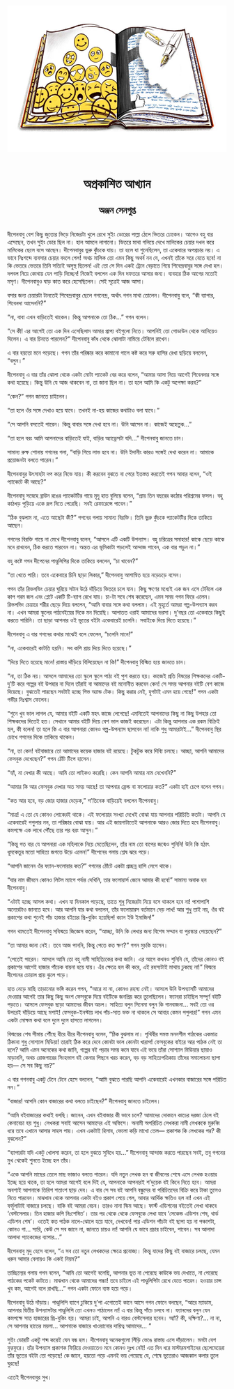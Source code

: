<div align=center> <img src="../../metadata/images/rabibasariya/অপ্রকাশিত-আখ্যান-অঞ্জন-সেনগুপ্ত.jpg" align="center"></div><br><h1 align=center>অপ্রকাশিত আখ্যান</h1>
<h2 align=center>অঞ্জন সেনগুপ্ত</h2><br>দীপেনবাবু বেশ কিছু জুতোর ভিড়ে নিজেরটা খুলে রেখে সুইং ডোরের পাল্লা ঠেলে ভিতরে ঢোকেন। আগেও বহু বার এসেছেন, তখন সুইং ডোর ছিল না। হাল আমলে লাগানো। ভিতরে মাথা গলিয়ে দেখে মালিকের চেয়ার দখল করে মালিকের ছেলে বসে আছেন। দীপেনবাবুর ভুরু কুঁচকে যায়। তা হলে যা শুনেছিলেন, তা একেবারে অপপ্রচার নয়। এ ভাবে নিঃশব্দে ব্যবসার চেয়ার বদলে গেল! অথচ মালিক তো এমন কিছু অথর্ব নন যে, এখনই তাঁকে সরে যেতে হবে! না কি ভেতরে ভেতরে তিনি সত্যিই অসুস্থ ছিলেন! এই তো সে দিন একই ট্রেনে বেড়াতে গিয়ে শিবেন্দ্রবাবুর সঙ্গে দেখা হল। দলবল নিয়ে কোথায় যেন পাড়ি দিচ্ছেন! নিজেই বললেন এক দিন দফতরে আসার জন্য। ব্যবহার ঠিক আগের মতোই মসৃণ। দীপেনবাবুও ঘাড় কাত করে হেসেছিলেন। সেই সূত্রেই আজ আসা।

বসার জন্য চেয়ারটা টানতেই শিবেন্দ্রবাবুর ছেলে গগনেন্দ্র, অর্থাৎ গগন মাথা তোলেন। দীপেনবাবু বলে, “কী ব্যাপার, শিবেনদা আসেননি?”

“না, বাবা এখন বাড়িতেই থাকেন। কিন্তু আপনাকে তো ঠিক...” গগন বলেন।

“সে কী! এর আগেই তো এক দিন এসেছিলাম আমার প্রাপ্য বইগুলো নিতে। আপনিই তো গোডাউন থেকে আনিয়েও দিলেন। এ বার চিনতে পারলেন?” দীপেনবাবু কাঁধ থেকে ঝোলাটা নামিয়ে টেবিলে রাখেন।

এ বার হয়তো মনে পড়েছে। গগন তাঁর পরিষ্কার করে কামানো গালে কষ্ট করে সরু হাসির রেখা ছড়িয়ে বললেন, “বলুন।”

দীপেনবাবু এ বার তাঁর ঝোলা থেকে একটা মোটা প্যাকেট বের করে বলেন, “আমার আসা নিয়ে আগেই শিবেনদার সঙ্গে কথা হয়েছে। কিন্তু উনি যে আজ থাকবেন না, তা জানা ছিল না। তা হলে আমি কি একটু অপেক্ষা করব?”

“কেন?” গগন জানতে চাইলেন।

“তা হলে ওঁর সঙ্গে দেখাও হয়ে যাবে। তখনই না-হয় কাজের কথাটাও বলা যাবে।”

“সে আপনি বসতেই পারেন। কিন্তু বাবার সঙ্গে দেখা হবে না। উনি আসেন না। কাজেই অহেতুক...”

“তা হলে বরং আমি আপনাদের বাড়িতেই যাই, বাড়ির অ্যাড্রেসটা যদি...” দীপেনবাবু জানতে চান।

সামান্য রুক্ষ শোনায় গগনের গলা, “বাড়ি গিয়ে লাভ হবে না। উনি ইদানীং কারও সঙ্গেই দেখা করেন না। আমাকে প্রয়োজনটা বলতে পারেন।”

দীপেনবাবুর উৎসাহটা দপ করে নিভে যায়। কী করবেন বুঝতে না পেরে ইতস্তত করতেই গগন আবার বলেন, “ওই প্যাকেটে কী আছে?”

দীপেনবাবু সস্নেহে ব্রাউন রঙের প্যাকেটটির গায়ে মৃদু হাত বুলিয়ে বলেন, “প্রায় তিন বছরের কঠোর পরিশ্রমের ফসল। বহু কাঠখড় পুড়িয়ে একে রূপ দিতে পেরেছি। সবই রেফারেন্সে পাবেন।”

“ঠিক বুঝলাম না, এতে আছেটা কী?” গগনের গলায় সামান্য বিরক্তি। তিনি ভুরু কুঁচকে প্যাকেটটির দিকে তাকিয়ে আছেন।

গগনের বিরক্তি গায়ে না মেখে দীপেনবাবু বলেন, “আসলে এটি একটি উপন্যাস। বহু চরিত্রের সমাহার! কাকে ছেড়ে কাকে মনে রাখবেন, ঠিক করতে পারবেন না। অন্তত এর ভূমিকাটা পড়লেই আন্দাজ পাবেন, এক বার পড়ুন না।”

বহু কষ্টে গগন দীপেনের পাণ্ডুলিপির দিকে তাকিয়ে বললেন, “চা খাবেন?”

“তা খেতে পারি। তবে একেবারে চিনি ছাড়া লিকার,” দীপেনবাবু আশান্বিত হয়ে নড়েচড়ে বসেন।

গগন তাঁর রিভলভিং চেয়ার ঘুরিয়ে সটান উঠে দাঁড়িয়ে ভিতরে চলে যান। কিছু ক্ষণের মধ্যেই এক জন এসে টেবিলে এক কাপ গরম জল এবং প্লেটে একটি টি-ব্যাগ রেখে যায়। চা-টা সবে শেষ করেছেন, এমন সময় গগন ফিরে এলেন। রিভলভিং চেয়ারে শরীর ছেড়ে দিয়ে বললেন, “আমি বাবার সঙ্গে কথা বললাম। এই মুহূর্তে আমরা গল্প-উপন্যাস করব না। এখন আমরা স্কুলের পাঠ্যবইয়ের দিকে মন দিয়েছি। আপাতত ওরাই আমাদের ভরসা। দু’বছর তো একেবারে কিছুই করতে পারিনি। তা ছাড়া আপনার ওই ভূতের বইটা একেবারেই চলেনি। সবাইকে দিয়ে দিতে হয়েছে।”

দীপেনবাবু এ বার গগনের কথার মাঝেই বলে ফেলেন, “চলেনি মানে!”

“না, একেবারেই কাটতি হয়নি। সব কপি প্রায় দিয়ে দিতে হয়েছে।”

“দিয়ে দিতে হয়েছে মানে! রাস্তায় দাঁড়িয়ে বিলিয়েছেন না কি!” দীপেনবাবু বিস্মিত হয়ে জানতে চান।

“না, তা ঠিক নয়। আসলে আমাদের তো স্কুলে স্কুলে পাঠ্য বই পুশ করতে হয়। কাজেই প্রতি বিষয়ের শিক্ষকদের একটি-দু’টি করে গল্পের বই উপহার না দিলে তাঁরাই বা আমাদের বই মনোনীত করবেন কেন! সে সময় আপনার বইটি বেশ কাজে দিয়েছে। বুঝতেই পারছেন সবটাই হচ্ছে গিভ অ্যান্ড টেক। কিছু করার নেই, যুগটাই এমন হয়ে গেছে!” গগন একটা গভীর নিঃশ্বাস ফেলেন।

“শুনে খুব ভাল লাগল যে, আমার বইটি একটি মহৎ কাজে লেগেছে! এমনিতেই আপনাদের কিছু না কিছু উপহার তো শিক্ষকদের দিতেই হত। সেখানে আমার বইটি দিয়ে বেশ ভাল কাজই করেছেন। এটা কিন্তু আপনার এক রকম বিক্রিই হল, কী বলেন! তা হলে কি এ বার আপনারা কোনও গল্প-উপন্যাস ছাপবেন না! নাকি শুধু আমারটাই...” দীপেনবাবু স্থির চোখে গগনের দিকে তাকিয়ে থাকেন।

“না, তা কেন! বইবাজারে তো আমাদের কয়েক হাজার বই রয়েছে। টুকটুক করে দিব্যি চলছে। আচ্ছা, আপনি আমাদের ফেসবুক দেখেছেন?” গগন ঠোঁট টিপে হাসেন।

“হ্যাঁ, না দেখার কী আছে। আমি তো লাইকও করেছি। কেন আপনি আমার নাম দেখেননি?”

“আমার কি আর ফেসবুক দেখার অত সময় আছে! তা আপনার ফ্রেন্ড বা ফলোয়ার কত?” একটা হাই চেপে বলেন গগন।

“কত আর হবে, বড় জোর হাজার দেড়েক,” শ’তিনেক বাড়িয়েই বললেন দীপেনবাবু।

“মাত্র! এ তো যে কোনও লোকেরই থাকে। এই ফলোয়ার সংখ্যা দেখেই বোঝা যায় আপনার পরিচিতি কতটা। আপনি যে একেবারেই পপুলার নন, তা পরিষ্কার বোঝা যায়। আর এই জায়গাটাতেই আপনাকে আরও জোর দিতে হবে দীপেনবাবু। কমপক্ষে এক লাখে পৌঁছে তার পর বরং আসুন।”

“কিন্তু গত বার যে আপনারা এক মহিলাকে নিয়ে মেতেছিলেন, তাঁর নাম তো বাপের জন্মেও শুনিনি! উনি কি হঠাৎ ধূমকেতুর মতো সাহিত্য জগতে উড়ে এলেন!” দীপেনের গলায় শ্লেষ ঝরে পড়ে।

“আপনি জানেন ওঁর ফ্যান-ফলোয়ার কত?” গগনের ঠোঁটে একটা প্রচ্ছন্ন হাসি লেগে থাকে।

“যার নাম জীবনে কোনও লিটল ম্যাগে পর্যন্ত দেখিনি, তার ফলোয়ার্স জেনে আমার কী হবে!” সামান্য অবাক হন দীপেনবাবু।

“এটাই হচ্ছে আসল কথা। এখন যা দিনকাল পড়েছে, তাতে শুধু নিজেরটা নিয়ে বসে থাকলে হবে না! পাশাপাশি অন্যেরটাও জানতে হবে। আর আপনি যার কথা বললেন, তাঁর ফলোয়ারস বর্তমানে দেড় লাখ! আর শুধু তাই নয়, ওঁর বই প্রকাশের কথা শুনেই পাঁচ হাজার বইয়ের প্রি-বুকিং হয়েছিল! ক্যান ইউ ইমাজিন!”

গগন থামতেই দীপেনবাবু সবিস্ময়ে জিজ্ঞেস করেন, “আচ্ছা, উনি কি লেখার জন্য বিশেষ সম্মান বা পুরস্কার পেয়েছেন?”

“তা আমার জানা নেই। তবে আজ পাননি, কিন্তু পেতে কত ক্ষণ?” গগন মুচকি হাসেন।

“পেতেই পারেন। আসলে আমি তো বহু নামী সাহিত্যিকের কথা জানি। এর আগে কখনও শুনিনি যে, তাঁদের কোনও বই প্রকাশের আগেই হাজার পাঁচেক বায়না হয়ে যায়। এঁর ক্ষেত্রে হল কী করে, এই রহস্যটাই মাথায় ঢুকছে না!” বিস্ময়ে দীপেনের চোয়াল প্রায় ঝুলে পড়ে।

হাত নেড়ে মাছি তাড়ানোর ভঙ্গি করেন গগন, “আরে না না, কোনও রহস্য নেই। আসলে উনি উপন্যাসটি আমাদের দেওয়ার আগেই তার কিছু কিছু অংশ ফেসবুকে দিয়ে বইটিকে জনপ্রিয় করে তুলেছিলেন। ফ্যানরা চাইছিল সম্পূর্ণ বইটি পড়তে। আসলে ফেসবুক ছাড়া আমাদের জীবন অচল। সাহিত্য বলুন সিনেমা বলুন কি গানবাজনা... সবই তো ওর উপরেই দাঁড়িয়ে আছে মশাই! ফেসবুক-ইনস্টায় লাখ পাঁচ-সাত ভক্ত না থাকলে সে আবার কেমন পপুলার!” গগন এমন একটা মোক্ষম কথা বলে দুলে দুলে হাসতে লাগলেন।

বিস্ময়ের শেষ সীমায় পৌঁছে ধীরে ধীরে দীপেনবাবু বলেন, “ঠিক বুঝলাম না। পৃথিবীর সমস্ত মননশীল পাঠকের একমাত্র ঠিকানা শুধু সোশ্যাল মিডিয়া! তারাই ঠিক করে দেবে কোনটা ভাল কোনটা খারাপ! ফেসবুকের বাইরে আর পাঠক নেই তা হলে? আমি এমন অনেকের কথা জানি, গল্পের বই পড়ার সময় কমে যাবে এই ভয়ে তাঁরা সোশ্যাল মিডিয়ার ছায়াও মাড়াননি, অথচ রোজগারের সিংহভাগ বই কেনার পিছনে খরচ করেন, বড় বড় সাহিত্যপত্রিকায় তাঁদের সমালোচনা ছাপা হয়— সে সব কিছু নয়?” 

এ বার গগনবাবু একটু টেনে টেনে হেসে বললেন, “আমি বুঝতে পারছি আপনি একেবারেই এখনকার বাজারের সঙ্গে পরিচিত নন।”

“বাজার! আপনি কোন বাজারের কথা বলতে চাইছেন?” দীপেনবাবু জানতে চাইলেন।

“আমি বইবাজারের কথাই বলছি। জানেন, এখন বইবাজার কী ভাবে চলে? আমাদের দোকানে কাচের দরজা ঠেলে বই কেনাবেচা হয় শুধু। লেখকরা সবাই আসেন আমাদের এই অফিসে। অনামী অপরিচিত লেখকরা নামী লেখককে মুরুব্বি ধরে তবে এখানে আসার সাহস পায়। এখন একটাই হিসাব, ফেলো কড়ি মাখো তেল— প্রকাশক কি লেখকের পর? কী বুঝলেন?”

“ব্যাপারটা যদি একটু খোলসা করেন, তা হলে বুঝতে সুবিধে হয়...” দীপেনবাবু আন্দাজ করতে পারছেন সবই, তবু গগনের মুখ থেকেই শুনতে ইচ্ছে হল তাঁর।

“একে আপনি মাছের তেলে মাছ ভাজাও বলতে পারেন। যদি নতুন লেখক হন বা জীবনের শেষে এসে লেখক হওয়ার ইচ্ছে হয়ে থাকে, তা হলে আমরা আগেই বলে দিই যে, আপনাকে আপনারই শ’দুয়েক বই কিনে নিতে হবে। আমরা অবশ্যই আপনাকে তিরিশ শতাংশ ছাড় দেব। এ বার সে সব বই আপনি বন্ধুদের বা পরিচিতদের বিক্রি করে টাকা তুলেও নিতে পারবেন। মাঝখান থেকে আপনার একটা বইও প্রকাশ পেয়ে গেল, আবার আর্থিক ক্ষতিও হল না! এখন এই ফর্মুলাটাই বাজারে চলছে। বাকি বই আমরা বেচব। তারও নানা স্কিম আছে। ফার্স্ট এডিশনের বইতেই লেখা থাকবে ‘বেস্টসেলার। তিন হাজার কপি নিঃশেষিত’। তার পর থেকে থেকে ফেসবুকে লেখা যাবে ‘সেকেন্ড এডিশন শেষ, থার্ড এডিশন শেষ’। ওতেই কত পাঠক নালে-ঝোলে হয়ে যাবে, দেখবেন! পার এডিশন পাঁচটা বই ছাপা হয় না পঞ্চাশটা, কোনও গা... স্যরি, কেউ সে সব জানে না, জানতে চায়ও না! আপনি যে ভাবে প্রচার চাইবেন, পাবেন। সব আলাদা আলাদা প্যাকেজের ব্যাপার...”

দীপেনবাবু মৃদু হেসে বলেন, “এ সব তো নতুন লেখকদের ক্ষেত্রে প্রযোজ্য। কিন্তু যাদের কিছু বই বাজারে চলছে, যেমন ধরুন আমার বেলায়ও কি একই নিয়ম?”

তাচ্ছিল্যের গলায় গগন বলেন, “আমি তো আগেই বলেছি, আপনার ভূত না পেরেছে কাউকে ভয় দেখাতে, না পেরেছে পাঠকের পকেট কাটতে। মাঝখান থেকে আমাদের গচ্চা! তবে চাইলে এই পাণ্ডুলিপিটা রেখে যেতে পারেন। হওয়ার চান্স খুব কম, আগেই বলে রাখছি...” গগন একটা ফোনে ব্যস্ত হয়ে পড়ে।

দীপেনবাবু উঠে দাঁড়ায়। পাণ্ডুলিপি ব্যাগে ঢুকিয়ে দু’পা এগোতেই কানে আসে গগন ফোনে বলছেন, “আরে ম্যাডাম, আপনার দ্বিতীয় উপন্যাসটার পাণ্ডুলিপি তো এখনও পাঠালেন না! এ বার কিন্তু পাঁচে চলবে না। ফ্যানদের বলুন যেন কমপক্ষে সাত হাজারের প্রি-বুকিং হয়। আমরা চাই, আপনি এ বারও বেস্টসেলার হবেন। অ্যাঁ? কী, দক্ষিণা?... না না, সে আপনার হাতের ময়লা... আপনাকে বাজারে খাওয়ানোর দায়িত্ব আমাদের... ”

সুইং ডোরটি একটু শব্দ করেই যেন বন্ধ হল। দীপেনবাবু অনেকগুলো সিঁড়ি ভেঙে রাস্তায় এসে দাঁড়ালেন। মনটা বেশ ফুরফুরে। তাঁর উপন্যাস প্রকাশক ফিরিয়ে দেওয়াতেও মনে কোনও দুঃখ নেই! এত দিন ধরে মাস্টারমশাইদের ছেলেমেয়েরা তাঁর ভূতের বইটা তো পড়েছে! কে জানে, হয়তো পড়ে এমনই ভয় পেয়েছে যে, শেষে ভূতেরাও আজকাল কলার তুলে ঘুরছে!

এতেই দীপেনবাবুর সুখ।